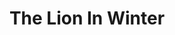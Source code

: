 ---
title: The Lion In Winter
year: 1970
opening_date: 1970-02-02
closing_date: 1970-02-28
layout: productions
image:
image_caption:
image_credit:
playbill:
category:
details:
  Theatre: Theatre Jacksonville
  Venue: Little Theatre
cast:
  Henry II: Phil Meunier
  Alais: Pamela Veckruise
  John: Bill Brown
  Geoffrey: Phillip Ayliffe
  Richard Lionheart: Gregory Poulos
  Eleanor of Aquitaine: Thelma Mayeron
  Philip: Wayne Wofford
crew:
  Director: Robert Knowles
  Technical Director: Ham Waddell
  Stage Manager: Doug Thomas
  Assistant Stage Manager: David Daubert
  Lighting: Ken Moody
  Costumes: Robert Knowles
  Properties:
    - Katie Raven
    - Aileen Davis
    - Judy DeSane
    - Suzanne Lanier
    - Linda Lynch
    - Vivienne Winemiller
  Stage Crew:
    - Kim Anthony
    - Brenda Sue Barwick
    - Cathy Branch
    - Sara Jo Berman
    - Bert Covert
    - Marlene Crippen
    - De Dockery
    - Doc Dockery
    - Jaye Ertmann
    - Chris Fitzgerald
    - Art Foster
    - Georgina Gatti
    - Martha Gravenor
    - Sharon Harden
    - Marilyn Harrelson
    - Earl Howell
    - Walter Huff
    - Mary Jorden
    - Susan King
    - Suzanne Lanier
    - Linda Lynch
    - Robert McDowell
    - Gayle Millan 
    - Ken Moody
    - Nancy Moore
    - Bill Petry, Jr.
    - Virginia Musgrove
    - Nancy Ratnour
    - Alan Schemer
    - Doug Thomas
    - Helen Toney
    - Bill Weir
    - Paul Whitfield
    - Margaret Winstead
    - Fred York
  Make-up: Marshall Grauer
  Publicity:
    - Herb Marks
    - Diane Somerville
  Box Office:
    - Ann Dubow
    - Gert Berman
    - Annette Grauer
external_links:
---